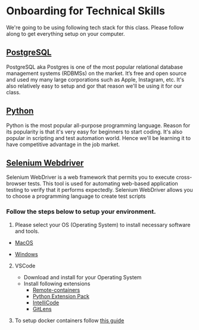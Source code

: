# Onboarding for Technical Skills

We're going to be using following tech stack for this class. Please follow along to get everything setup on your computer.

## [PostgreSQL](https://www.postgresql.org/about/)

PostgreSQL aka Postgres is one of the most popular relational database management systems (RDBMSs) on the market. It’s free and open source and used my many large corporations such as Apple, Instagram, etc. It's also relatively easy to setup and gor that reason we'll be using it for our class.

## [Python](https://www.python.org/about/)

Python is the most popular all-purpose programming language. Reason for its popularity is that it's very easy for beginners to start coding. It's also popular in scripting and test automation world. Hence we'll be learning it to have competitive advantage in the job market.

## [Selenium Webdriver](https://www.selenium.dev/documentation/webdriver/)

Selenium WebDriver is a web framework that permits you to execute cross-browser tests. This tool is used for automating web-based application testing to verify that it performs expectedly. Selenium WebDriver allows you to choose a programming language to create test scripts

### **Follow the steps below to setup your environment.**

1. Please select your OS (Operating System) to install necessary software and tools.

- [MacOS](./macos-installation.md)

- [Windows](./windows-installation.md)

2. VSCode

   - Download and install for your Operating System
   - Install following extensions
     - [Remote-containers](https://marketplace.visualstudio.com/items?itemName=ms-vscode-remote.remote-containers)
     - [Python Extension Pack](https://marketplace.visualstudio.com/items?itemName=ms-python.python)
     - [IntelliCode](https://marketplace.visualstudio.com/items?itemName=VisualStudioExptTeam.vscodeintellicode)
     - [GitLens](https://marketplace.visualstudio.com/items?itemName=eamodio.gitlens)

3. To setup docker containers follow [this guide](./docker-setup.md)
